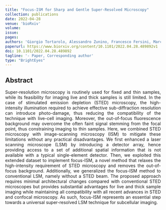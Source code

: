 ```yaml
---
title: "Focus-ISM for Sharp and Gentle Super-Resolved Microscopy"
collection: publications
date: 2022-04-28
venue: 'bioRxiv'
volume: 
issue: 
pages: 
authors: 'Giorgio Tortarolo, Alessandro Zunino, Francesco Fersini, Marco Castello, Simonluca Piazza, Colin J.R. Sheppard, Paolo Bianchini, Alberto Diaspro, Sami V. Koho, Giuseppe Vicidomini'
paperurl: https://www.biorxiv.org/content/10.1101/2022.04.28.489892v1
doi: 10.1101/2022.04.28.489892
tagline: '- Paper, Corresponding author'
type: "BrightEyes"
---
```


<h2> Abstract </h2>
<p align= "justify">
Super-resolution microscopy is routinely used for fixed and thin samples, while its feasibility for imaging live and thick samples is still limited. In the case of stimulated emission depletion (STED) microscopy, the high-intensity illumination required to achieve effective sub-diffraction resolution can introduce photo-damage, thus reducing the compatibility of the technique with live-cell imaging. Moreover, the out-of-focus fluorescence background may overcome the often faint signal stemming from the focal point, thus constraining imaging to thin samples. Here, we combined STED microscopy with image-scanning microscopy (ISM) to mitigate these limitations without any practical disadvantages. We first enhanced a laser scanning microscope (LSM) by introducing a detector array, hence providing access to a set of additional spatial information that is not available with a typical single-element detector. Then, we exploited this extended dataset to implement focus-ISM, a novel method that relaxes the high-intensity requirement of STED microscopy and removes the out-of-focus background. Additionally, we generalized the focus-ISM method to conventional LSM, namely without a STED beam. The proposed approach requires minimal architectural changes compared with conventional STED microscopes but provides substantial advantages for live and thick sample imaging while maintaining all compatibility with all recent advances in STED and confocal microscopy. As such, focus-ISM represents an essential step towards a universal super-resolved LSM technique for subcellular imaging.


